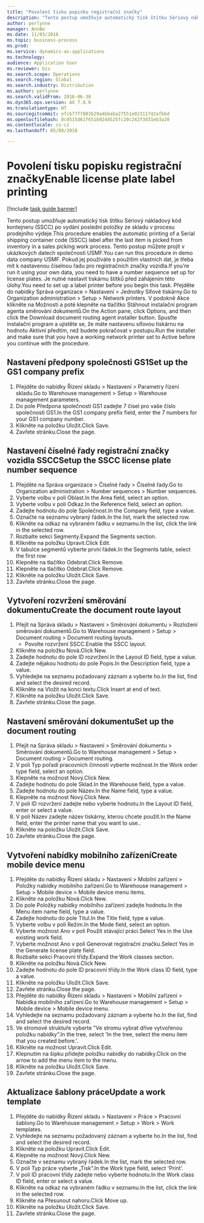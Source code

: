 ```yaml
--- 
title: "Povolení tisku popisku registrační značky"
description: "Tento postup umožňuje automatický tisk štítku Sériový nákladový kód kontejneru (SSCC) po vydání poslední položky ze skladu v procesu prodejního výdeje."
author: perlynne
manager: AnnBe
ms.date: 11/03/2016
ms.topic: business-process
ms.prod: 
ms.service: dynamics-ax-applications
ms.technology: 
audience: Application User
ms.reviewer: bis
ms.search.scope: Operations
ms.search.region: Global
ms.search.industry: Distribution
ms.author: perlynne
ms.search.validFrom: 2016-06-30
ms.dyn365.ops.version: AX 7.0.0
ms.translationtype: HT
ms.sourcegitcommit: efcb77ff883b29a4bbaba27551e02311742afbbd
ms.openlocfilehash: 0c0515d61f651b9244525fc20c242f3d31eb3a20
ms.contentlocale: cs-cz
ms.lasthandoff: 05/08/2018

---
```

# <a name="enable-license-plate-label-printing"></a><span data-ttu-id="92670-103">Povolení tisku popisku registrační značky</span><span class="sxs-lookup"><span data-stu-id="92670-103">Enable license plate label printing</span></span>

[!include [task guide banner](../../includes/task-guide-banner.md)]

<span data-ttu-id="92670-104">Tento postup umožňuje automatický tisk štítku Sériový nákladový kód kontejneru (SSCC) po vydání poslední položky ze skladu v procesu prodejního výdeje.</span><span class="sxs-lookup"><span data-stu-id="92670-104">This procedure enables the automatic printing of a Serial shipping container code (SSCC) label after the last item is picked from inventory in a sales picking work process.</span></span> <span data-ttu-id="92670-105">Tento postup můžete projít v ukázkových datech společnosti USMF.</span><span class="sxs-lookup"><span data-stu-id="92670-105">You can run this procedure in demo data company USMF.</span></span> <span data-ttu-id="92670-106">Pokud jej používáte s použitím vlastních dat, je třeba mít k nastavenou číselnou řadu pro registračních značky vozidla.</span><span class="sxs-lookup"><span data-stu-id="92670-106">If you’re run it using your own data, you need to have a number sequence set up for license plates.</span></span> <span data-ttu-id="92670-107">Je nutné nastavit tiskárnu štítků před zahájením této úlohy.</span><span class="sxs-lookup"><span data-stu-id="92670-107">You need to set up a label printer before you begin this task.</span></span> <span data-ttu-id="92670-108">Přejděte do nabídky Správa organizace > Nastavení > Jednotky Síťové tiskárny.</span><span class="sxs-lookup"><span data-stu-id="92670-108">Go to Organization administration > Setup > Network printers.</span></span> <span data-ttu-id="92670-109">V podokně Akce klikněte na Možnosti a poté klepněte na tlačítko Stáhnout instalační program agenta směrování dokumentů.</span><span class="sxs-lookup"><span data-stu-id="92670-109">On the Action pane, click Options, and then click the Download document routing agent installer button.</span></span> <span data-ttu-id="92670-110">Spusťte instalační program a ujistěte se, že máte nastavenu síťovou tiskárnu na hodnotu Aktivní předtím, než budete pokračovat v postupu.</span><span class="sxs-lookup"><span data-stu-id="92670-110">Run the installer and make sure that you have a working network printer set to Active before you continue with the procedure.</span></span>


## <a name="set-up-the-gs1-company-prefix"></a><span data-ttu-id="92670-111">Nastavení předpony společnosti GS1</span><span class="sxs-lookup"><span data-stu-id="92670-111">Set up the GS1 company prefix</span></span>
1. <span data-ttu-id="92670-112">Přejděte do nabídky Řízení skladu > Nastavení > Parametry řízení skladu.</span><span class="sxs-lookup"><span data-stu-id="92670-112">Go to Warehouse management > Setup > Warehouse management parameters.</span></span>
2. <span data-ttu-id="92670-113">Do pole Předpona společnosti GS1 zadejte 7 čísel pro vaše číslo společnosti GS1.</span><span class="sxs-lookup"><span data-stu-id="92670-113">In the GS1 company prefix field, enter the 7 numbers for your GS1 company number.</span></span>
3. <span data-ttu-id="92670-114">Klikněte na položku Uložit.</span><span class="sxs-lookup"><span data-stu-id="92670-114">Click Save.</span></span>
4. <span data-ttu-id="92670-115">Zavřete stránku.</span><span class="sxs-lookup"><span data-stu-id="92670-115">Close the page.</span></span>

## <a name="setup-the-sscc-license-plate-number-sequence"></a><span data-ttu-id="92670-116">Nastavení číselné řady registrační značky vozidla SSCC</span><span class="sxs-lookup"><span data-stu-id="92670-116">Setup the SSCC license plate number sequence</span></span>
1. <span data-ttu-id="92670-117">Přejděte na Správa organizace > Číselné řady > Číselné řady.</span><span class="sxs-lookup"><span data-stu-id="92670-117">Go to Organization administration > Number sequences > Number sequences.</span></span>
2. <span data-ttu-id="92670-118">Vyberte volbu v poli Oblast.</span><span class="sxs-lookup"><span data-stu-id="92670-118">In the Area field, select an option.</span></span>
3. <span data-ttu-id="92670-119">Vyberte volbu v poli Odkaz.</span><span class="sxs-lookup"><span data-stu-id="92670-119">In the Reference field, select an option.</span></span>
4. <span data-ttu-id="92670-120">Zadejte hodnotu do pole Společnost.</span><span class="sxs-lookup"><span data-stu-id="92670-120">In the Company field, type a value.</span></span>
5. <span data-ttu-id="92670-121">Označte na seznamu vybraný řádek.</span><span class="sxs-lookup"><span data-stu-id="92670-121">In the list, mark the selected row.</span></span>
6. <span data-ttu-id="92670-122">Klikněte na odkaz na vybraném řádku v seznamu.</span><span class="sxs-lookup"><span data-stu-id="92670-122">In the list, click the link in the selected row.</span></span>
7. <span data-ttu-id="92670-123">Rozbalte sekci Segmenty.</span><span class="sxs-lookup"><span data-stu-id="92670-123">Expand the Segments section.</span></span>
8. <span data-ttu-id="92670-124">Klikněte na položku Upravit.</span><span class="sxs-lookup"><span data-stu-id="92670-124">Click Edit.</span></span>
9. <span data-ttu-id="92670-125">V tabulce segmentů vyberte první řádek.</span><span class="sxs-lookup"><span data-stu-id="92670-125">In the Segments table, select the first row</span></span>
10. <span data-ttu-id="92670-126">Klepněte na tlačítko Odebrat.</span><span class="sxs-lookup"><span data-stu-id="92670-126">Click Remove.</span></span>
11. <span data-ttu-id="92670-127">Klepněte na tlačítko Odebrat.</span><span class="sxs-lookup"><span data-stu-id="92670-127">Click Remove.</span></span>
12. <span data-ttu-id="92670-128">Klikněte na položku Uložit.</span><span class="sxs-lookup"><span data-stu-id="92670-128">Click Save.</span></span>
13. <span data-ttu-id="92670-129">Zavřete stránku.</span><span class="sxs-lookup"><span data-stu-id="92670-129">Close the page.</span></span>

## <a name="create-the-document-route-layout"></a><span data-ttu-id="92670-130">Vytvoření rozvržení směrování dokumentu</span><span class="sxs-lookup"><span data-stu-id="92670-130">Create the document route layout</span></span>
1. <span data-ttu-id="92670-131">Přejít na Správa skladu > Nastavení > Směrování dokumentu > Rozložení směrování dokumentů.</span><span class="sxs-lookup"><span data-stu-id="92670-131">Go to Warehouse management > Setup > Document routing > Document routing layouts.</span></span>
    * <span data-ttu-id="92670-132">Povolte rozvržení SSCC.</span><span class="sxs-lookup"><span data-stu-id="92670-132">Enable the SSCC layout.</span></span>  
2. <span data-ttu-id="92670-133">Klikněte na položku Nová.</span><span class="sxs-lookup"><span data-stu-id="92670-133">Click New.</span></span>
3. <span data-ttu-id="92670-134">Zadejte hodnotu do pole ID rozvržení.</span><span class="sxs-lookup"><span data-stu-id="92670-134">In the Layout ID field, type a value.</span></span>
4. <span data-ttu-id="92670-135">Zadejte nějakou hodnotu do pole Popis.</span><span class="sxs-lookup"><span data-stu-id="92670-135">In the Description field, type a value.</span></span>
5. <span data-ttu-id="92670-136">Vyhledejte na seznamu požadovaný záznam a vyberte ho.</span><span class="sxs-lookup"><span data-stu-id="92670-136">In the list, find and select the desired record.</span></span>
6. <span data-ttu-id="92670-137">Klikněte na Vložit na konci textu.</span><span class="sxs-lookup"><span data-stu-id="92670-137">Click Insert at end of text.</span></span>
7. <span data-ttu-id="92670-138">Klikněte na položku Uložit.</span><span class="sxs-lookup"><span data-stu-id="92670-138">Click Save.</span></span>
8. <span data-ttu-id="92670-139">Zavřete stránku.</span><span class="sxs-lookup"><span data-stu-id="92670-139">Close the page.</span></span>

## <a name="set-up-the-document-routing"></a><span data-ttu-id="92670-140">Nastavení směrování dokumentu</span><span class="sxs-lookup"><span data-stu-id="92670-140">Set up the document routing</span></span>
1. <span data-ttu-id="92670-141">Přejít na Správa skladu > Nastavení > Směrování dokumentu > Směrování dokumentů.</span><span class="sxs-lookup"><span data-stu-id="92670-141">Go to Warehouse management > Setup > Document routing > Document routing.</span></span>
2. <span data-ttu-id="92670-142">V poli Typ pořadí pracovních činností vyberte možnost.</span><span class="sxs-lookup"><span data-stu-id="92670-142">In the Work order type field, select an option.</span></span>
3. <span data-ttu-id="92670-143">Klepněte na možnost Nový.</span><span class="sxs-lookup"><span data-stu-id="92670-143">Click New.</span></span>
4. <span data-ttu-id="92670-144">Zadejte hodnotu do pole Sklad.</span><span class="sxs-lookup"><span data-stu-id="92670-144">In the Warehouse field, type a value.</span></span>
5. <span data-ttu-id="92670-145">Zadejte hodnotu do pole Název.</span><span class="sxs-lookup"><span data-stu-id="92670-145">In the Name field, type a value.</span></span>
6. <span data-ttu-id="92670-146">Klepněte na možnost Nový.</span><span class="sxs-lookup"><span data-stu-id="92670-146">Click New.</span></span>
7. <span data-ttu-id="92670-147">V poli ID rozvržení zadejte nebo vyberte hodnotu.</span><span class="sxs-lookup"><span data-stu-id="92670-147">In the Layout ID field, enter or select a value.</span></span>
8. <span data-ttu-id="92670-148">V poli Název zadejte název tiskárny, kterou chcete použít.</span><span class="sxs-lookup"><span data-stu-id="92670-148">In the Name field, enter the printer name that you want to use..</span></span>
9. <span data-ttu-id="92670-149">Klikněte na položku Uložit.</span><span class="sxs-lookup"><span data-stu-id="92670-149">Click Save.</span></span>
10. <span data-ttu-id="92670-150">Zavřete stránku.</span><span class="sxs-lookup"><span data-stu-id="92670-150">Close the page.</span></span>

## <a name="create-mobile-device-menu"></a><span data-ttu-id="92670-151">Vytvoření nabídky mobilního zařízení</span><span class="sxs-lookup"><span data-stu-id="92670-151">Create mobile device menu</span></span>
1. <span data-ttu-id="92670-152">Přejděte do nabídky Řízení skladu > Nastavení > Mobilní zařízení > Položky nabídky mobilního zařízení.</span><span class="sxs-lookup"><span data-stu-id="92670-152">Go to Warehouse management > Setup > Mobile device > Mobile device menu items.</span></span>
2. <span data-ttu-id="92670-153">Klikněte na položku Nová.</span><span class="sxs-lookup"><span data-stu-id="92670-153">Click New.</span></span>
3. <span data-ttu-id="92670-154">Do pole Položky nabídky mobilního zařízení zadejte hodnotu.</span><span class="sxs-lookup"><span data-stu-id="92670-154">In the Menu item name field, type a value.</span></span>
4. <span data-ttu-id="92670-155">Zadejte hodnotu do pole Titul.</span><span class="sxs-lookup"><span data-stu-id="92670-155">In the Title field, type a value.</span></span>
5. <span data-ttu-id="92670-156">Vyberte volbu v poli Režim.</span><span class="sxs-lookup"><span data-stu-id="92670-156">In the Mode field, select an option.</span></span>
6. <span data-ttu-id="92670-157">Vyberte možnost Ano v poli Použít stávající práci.</span><span class="sxs-lookup"><span data-stu-id="92670-157">Select Yes in the Use existing work field.</span></span>
7. <span data-ttu-id="92670-158">Vyberte možnost Ano v poli Generovat registrační značku.</span><span class="sxs-lookup"><span data-stu-id="92670-158">Select Yes in the Generate license plate field.</span></span>
8. <span data-ttu-id="92670-159">Rozbalte sekci Pracovní třídy.</span><span class="sxs-lookup"><span data-stu-id="92670-159">Expand the Work classes section.</span></span>
9. <span data-ttu-id="92670-160">Klikněte na položku Nová.</span><span class="sxs-lookup"><span data-stu-id="92670-160">Click New.</span></span>
10. <span data-ttu-id="92670-161">Zadejte hodnotu do pole ID pracovní třídy.</span><span class="sxs-lookup"><span data-stu-id="92670-161">In the Work class ID field, type a value.</span></span>
11. <span data-ttu-id="92670-162">Klikněte na položku Uložit.</span><span class="sxs-lookup"><span data-stu-id="92670-162">Click Save.</span></span>
12. <span data-ttu-id="92670-163">Zavřete stránku.</span><span class="sxs-lookup"><span data-stu-id="92670-163">Close the page.</span></span>
13. <span data-ttu-id="92670-164">Přejděte do nabídky Řízení skladu > Nastavení > Mobilní zařízení > Nabídka mobilního zařízení.</span><span class="sxs-lookup"><span data-stu-id="92670-164">Go to Warehouse management > Setup > Mobile device > Mobile device menu.</span></span>
14. <span data-ttu-id="92670-165">Vyhledejte na seznamu požadovaný záznam a vyberte ho.</span><span class="sxs-lookup"><span data-stu-id="92670-165">In the list, find and select the desired record.</span></span>
15. <span data-ttu-id="92670-166">Ve stromové struktuře vyberte "Ve stromu vybrat dříve vytvořenou položku nabídky".</span><span class="sxs-lookup"><span data-stu-id="92670-166">In the tree, select 'In the tree, select the menu item that you created before.'.</span></span>
16. <span data-ttu-id="92670-167">Klikněte na možnost Upravit.</span><span class="sxs-lookup"><span data-stu-id="92670-167">Click Edit.</span></span>
17. <span data-ttu-id="92670-168">Klepnutím na šipku přidejte položku nabídky do nabídky.</span><span class="sxs-lookup"><span data-stu-id="92670-168">Click on the arrow to add the menu item to the menu.</span></span>
18. <span data-ttu-id="92670-169">Klikněte na položku Uložit.</span><span class="sxs-lookup"><span data-stu-id="92670-169">Click Save.</span></span>
19. <span data-ttu-id="92670-170">Zavřete stránku.</span><span class="sxs-lookup"><span data-stu-id="92670-170">Close the page.</span></span>

## <a name="update-a-work-template"></a><span data-ttu-id="92670-171">Aktualizace šablony práce</span><span class="sxs-lookup"><span data-stu-id="92670-171">Update a work template</span></span>
1. <span data-ttu-id="92670-172">Přejděte do nabídky Řízení skladu > Nastavení > Práce > Pracovní šablony.</span><span class="sxs-lookup"><span data-stu-id="92670-172">Go to Warehouse management > Setup > Work > Work templates.</span></span>
2. <span data-ttu-id="92670-173">Vyhledejte na seznamu požadovaný záznam a vyberte ho.</span><span class="sxs-lookup"><span data-stu-id="92670-173">In the list, find and select the desired record.</span></span>
3. <span data-ttu-id="92670-174">Klikněte na položku Upravit.</span><span class="sxs-lookup"><span data-stu-id="92670-174">Click Edit.</span></span>
4. <span data-ttu-id="92670-175">Klepněte na možnost Nový.</span><span class="sxs-lookup"><span data-stu-id="92670-175">Click New.</span></span>
5. <span data-ttu-id="92670-176">Označte v seznamu vybraný řádek.</span><span class="sxs-lookup"><span data-stu-id="92670-176">In the list, mark the selected row.</span></span>
6. <span data-ttu-id="92670-177">V poli Typ práce vyberte „Tisk“.</span><span class="sxs-lookup"><span data-stu-id="92670-177">In the Work type field, select 'Print'.</span></span>
7. <span data-ttu-id="92670-178">V poli ID pracovní třídy zadejte nebo vyberte hodnotu.</span><span class="sxs-lookup"><span data-stu-id="92670-178">In the Work class ID field, enter or select a value.</span></span>
8. <span data-ttu-id="92670-179">Klikněte na odkaz na vybraném řádku v seznamu.</span><span class="sxs-lookup"><span data-stu-id="92670-179">In the list, click the link in the selected row.</span></span>
9. <span data-ttu-id="92670-180">Klikněte na Přesunout nahoru.</span><span class="sxs-lookup"><span data-stu-id="92670-180">Click Move up.</span></span>
10. <span data-ttu-id="92670-181">Klikněte na položku Uložit.</span><span class="sxs-lookup"><span data-stu-id="92670-181">Click Save.</span></span>
11. <span data-ttu-id="92670-182">Zavřete stránku.</span><span class="sxs-lookup"><span data-stu-id="92670-182">Close the page.</span></span>


